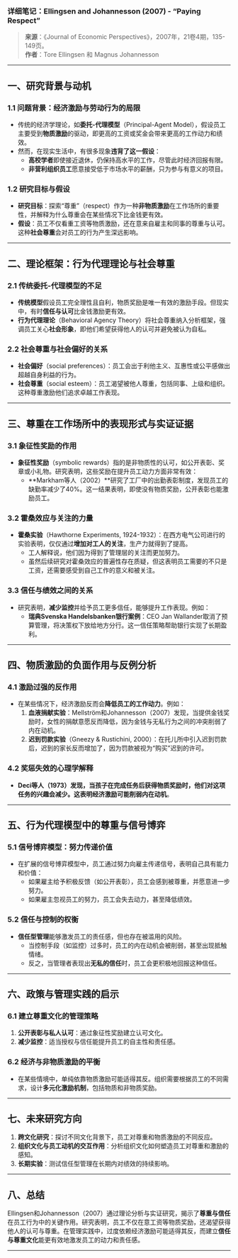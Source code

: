 ### **详细笔记：Ellingsen and Johannesson (2007) - “Paying Respect”**  
> **来源**：《Journal of Economic Perspectives》，2007年，21卷4期，135-149页。  
> **作者**：Tore Ellingsen 和 Magnus Johannesson  

---

## **一、研究背景与动机**  

### 1.1 **问题背景：经济激励与劳动行为的局限**
- 传统的经济学理论，如**委托-代理模型**（Principal-Agent Model），假设员工主要受到**物质激励**的驱动，即更高的工资或奖金会带来更高的工作动力和绩效。
- 然而，在现实生活中，有很多现象**违背了这一假设**：
  - **高校学者**即使接近退休，仍保持高水平的工作，尽管此时经济回报有限。
  - **非营利组织员工**愿意接受低于市场水平的薪酬，只为参与有意义的项目。

### 1.2 **研究目标与假设**
- **研究目标**：探索“尊重”（respect）作为一种**非物质激励**在工作场所的重要性，并解释为什么尊重会在某些情况下比金钱更有效。  
- **假设**：员工不仅看重工资等物质激励，还在意来自雇主和同事的尊重与认可。这种**社会尊重**会对员工的行为产生深远影响。

---

## **二、理论框架：行为代理理论与社会尊重**

### 2.1 **传统委托-代理模型的不足**  
- **传统模型**假设员工完全理性且自利，物质奖励是唯一有效的激励手段。但现实中，有时**信任与认可**比金钱激励更有效。  
- **行为代理理论**（Behavioral Agency Theory）将社会尊重纳入分析框架，强调员工关心**社会形象**，即他们希望获得他人的认可并避免被认为自私。

### 2.2 **社会尊重与社会偏好的关系**
- **社会偏好**（social preferences）：员工会出于利他主义、互惠性或公平感做出超越自身利益的行为。  
- **社会尊重**（social esteem）：员工渴望被他人尊重，包括同事、上级和组织。这种尊重激励他们追求卓越工作表现。

---

## **三、尊重在工作场所中的表现形式与实证证据**

### 3.1 **象征性奖励的作用**  
- **象征性奖励**（symbolic rewards）指的是非物质性的认可，如公开表彰、奖章或小礼物。研究表明，这些奖励在提升员工动力方面非常有效：
  - **Markham等人（2002）**研究了工厂中的出勤表彰制度，发现员工的缺勤率减少了40%。这一结果表明，即使没有物质奖励，公开表彰也能激励员工。

### 3.2 **霍桑效应与关注的力量**  
- **霍桑实验**（Hawthorne Experiments, 1924-1932）：在西方电气公司进行的实验表明，仅仅通过**增加对工人的关注**，生产力就得到了提高。
  - 工人解释说，他们因为得到了管理层的关注而更加努力。
  - 虽然后续研究对霍桑效应的普遍性存在质疑，但这表明员工需要的不只是工资，还需要感受到自己工作的意义和被关注。

### 3.3 **信任与绩效之间的关系**  
- 研究表明，**减少监控**并给予员工更多信任，能够提升工作表现。例如：
  - **瑞典Svenska Handelsbanken银行案例**：CEO Jan Wallander取消了预算管理，将决策权下放给地方分行。这一信任策略帮助银行实现了长期盈利。

---

## **四、物质激励的负面作用与反例分析**

### 4.1 **激励过强的反作用**
- 在某些情况下，经济激励反而会**降低员工的工作动力**。例如：
  1. **血液捐献实验**：Mellström和Johannesson（2007）发现，当提供金钱奖励时，女性的捐献意愿反而降低，因为金钱与无私行为之间的冲突削弱了内在动机。
  2. **迟到罚款实验**（Gneezy & Rustichini, 2000）：在托儿所中引入迟到罚款后，迟到的家长反而增加了，因为罚款被视为“购买”迟到的许可。

### 4.2 **奖惩失效的心理学解释**
- **Deci等人（1973）**发现，当孩子在完成任务后获得物质奖励时，他们对这项任务的兴趣会减少。这表明经济激励可能削弱**内在动机**。

---

## **五、行为代理模型中的尊重与信号博弈**

### 5.1 **信号博弈模型：努力传递价值**
- 在扩展的信号博弈模型中，员工通过努力向雇主传递信号，表明自己具有能力和价值：
  - 如果雇主给予积极反馈（如公开表彰），员工会感到被尊重，并愿意进一步努力。
  - 如果雇主忽视员工的努力，员工会失去动力，甚至降低绩效。

### 5.2 **信任与控制的权衡**
- **信任型管理**能够激发员工的责任感，但也存在被滥用的风险。  
  - 当控制手段（如监控）过多时，员工的内在动机会被削弱，甚至出现抵触情绪。
  - 反之，当管理者表现出**无私的信任**时，员工会更积极地回报这种信任。

---

## **六、政策与管理实践的启示**

### 6.1 **建立尊重文化的管理策略**  
1. **公开表彰与私人认可**：通过象征性奖励建立认可文化。  
2. **减少监控**：适当授权与信任能提升员工的自主性和责任感。

### 6.2 **经济与非物质激励的平衡**
- 在某些情境中，单纯依靠物质激励可能适得其反。组织需要根据员工的不同需求，设计**多元化激励机制**，包括物质和非物质奖励。

---

## **七、未来研究方向**

1. **跨文化研究**：探讨不同文化背景下，员工对尊重和物质激励的不同反应。  
2. **组织文化与员工动机的交互作用**：分析组织文化如何塑造员工对尊重和激励的感知。  
3. **长期实验**：测试信任型管理在长期内对绩效的持续影响。

---

## **八、总结**

Ellingsen和Johannesson（2007）通过理论分析与实证研究，揭示了**尊重与信任**在员工行为中的关键作用。研究表明，员工不仅在意工资等物质奖励，还渴望获得他人的认可与尊重。在管理实践中，过度依赖经济激励可能适得其反，而建立**信任与尊重文化**能更有效地激发员工的动力和责任感。

---

